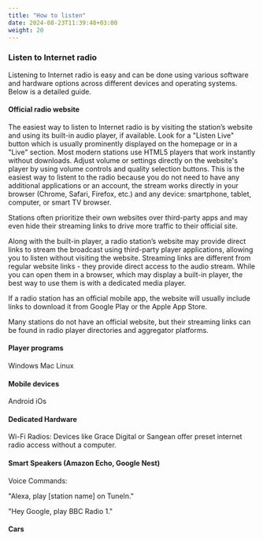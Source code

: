```yaml
---
title: "How to listen"
date: 2024-08-23T11:39:48+03:00
weight: 20
---
```


### Listen to Internet radio

Listening to Internet radio is easy and can be done using various software and hardware options across different devices and operating systems. Below is a detailed guide.

#### Official radio website
The easiest way to listen to Internet radio is by visiting the station’s website and using its built-in audio player, if available. Look for a "Listen Live" button which is usually prominently displayed on the homepage or in a "Live" section. Most modern stations use HTML5 players that work instantly without downloads. Adjust volume or settings directly on the website's player by using volume controls and quality selection buttons. This is the easiest way to listent to the radio because you do not need to have any additional applications or an account, the stream works directly in your browser (Chrome, Safari, Firefox, etc.) and any device: smartphone, tablet, computer, or smart TV browser.

Stations often prioritize their own websites over third-party apps and may even hide their streaming links to drive more traffic to their official site.

Along with the built-in player, a radio station’s website may provide direct links to stream the broadcast using third-party player applications, allowing you to listen without visiting the website. Streaming links are different from regular website links - they provide direct access to the audio stream. While you can open them in a browser, which may display a built-in player, the best way to use them is with a dedicated media player.

If a radio station has an official mobile app, the website will usually include links to download it from Google Play or the Apple App Store.

Many stations do not have an official website, but their streaming links can be found in radio player directories and aggregator platforms.

#### Player programs
Windows
Mac
Linux

#### Mobile devices
Android
iOs

#### Dedicated Hardware
Wi-Fi Radios: Devices like Grace Digital or Sangean offer preset internet radio access without a computer.



#### Smart Speakers (Amazon Echo, Google Nest)
Voice Commands:

"Alexa, play [station name] on TuneIn."

"Hey Google, play BBC Radio 1."

#### Cars